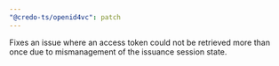 ```yaml
---
"@credo-ts/openid4vc": patch
---
```


Fixes an issue where an access token could not be retrieved more than once due to mismanagement of the issuance session state.
